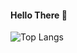 #### Hello There 👋

![Top Langs](https://github-readme-stats.vercel.app/api/top-langs/?username=nadjaguerra&layout=compact)

  
